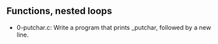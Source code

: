## Functions, nested loops
* 0-putchar.c: Write a program that prints _putchar, followed by a new line.
